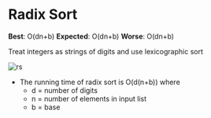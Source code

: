 # Radix Sort

**Best**: O(dn+b) **Expected**: O(dn+b) **Worse**: O(dn+b)

Treat integers as strings of digits and use lexicographic sort

![rs](http://i.imgur.com/bmkk4Zg.png)

- The running time of radix sort is O(d(n+b)) where
    - d = number of digits
    - n = number of elements in input list
    - b = base
